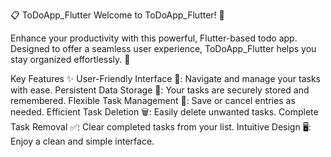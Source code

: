 📋 ToDoApp_Flutter
Welcome to ToDoApp_Flutter! 🎉

Enhance your productivity with this powerful, Flutter-based todo app. Designed to offer a seamless user experience, ToDoApp_Flutter helps you stay organized effortlessly. 🚀

Key Features ✨
User-Friendly Interface 🎨: Navigate and manage your tasks with ease.
Persistent Data Storage 💾: Your tasks are securely stored and remembered.
Flexible Task Management 📝: Save or cancel entries as needed.
Efficient Task Deletion 🗑️: Easily delete unwanted tasks.
Complete Task Removal ✅: Clear completed tasks from your list.
Intuitive Design 🖥️: Enjoy a clean and simple interface.
